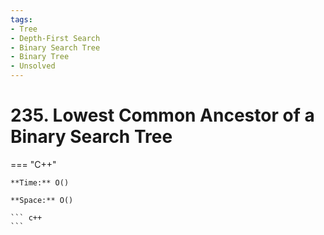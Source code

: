 ```yaml
---
tags:
- Tree
- Depth-First Search
- Binary Search Tree
- Binary Tree
- Unsolved
---
```



# 235. Lowest Common Ancestor of a Binary Search Tree

=== "C++"

    **Time:** O()

    **Space:** O()

    ``` c++
    ```